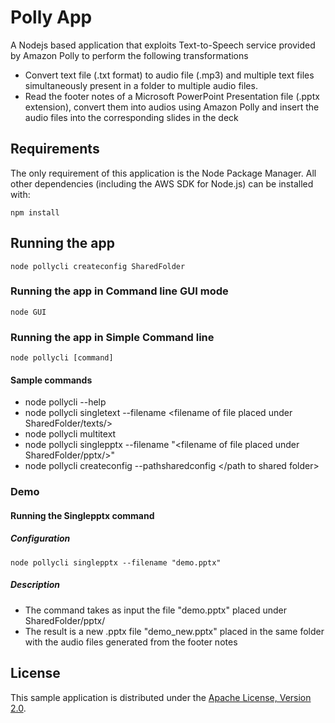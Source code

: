 # Polly App

A Nodejs based application that exploits Text-to-Speech service provided by Amazon Polly to perform the following transformations
* Convert text file (.txt format) to audio file (.mp3) and multiple text files simultaneously present in a folder to multiple audio files.
* Read the footer notes of a Microsoft PowerPoint Presentation file (.pptx extension), convert them into audios using Amazon Polly and insert the audio files into the corresponding slides in the deck

## Requirements

The only requirement of this application is the Node Package Manager. All other
dependencies (including the AWS SDK for Node.js) can be installed with:

    npm install

## Running the app
    node pollycli createconfig SharedFolder
### Running the app in Command line GUI mode
    node GUI
### Running the app in Simple Command line 
    node pollycli [command]
#### Sample commands
* node pollycli --help
* node pollycli singletext --filename <filename of file placed under SharedFolder/texts/>
* node pollycli multitext
* node pollycli singlepptx --filename "<filename of file placed under SharedFolder/pptx/>"
* node pollycli createconfig --pathsharedconfig </path to shared folder>

### Demo
#### Running the Singlepptx command
##### Configuration
    node pollycli singlepptx --filename "demo.pptx"
##### Description  
* The command takes as input the file "demo.pptx" placed under SharedFolder/pptx/
* The result is a new .pptx file "demo_new.pptx" placed in the same folder with the audio files generated from the footer notes

## License

This sample application is distributed under the
[Apache License, Version 2.0](http://www.apache.org/licenses/LICENSE-2.0).

